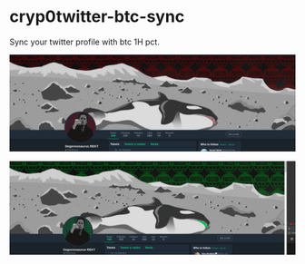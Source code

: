 # cryp0twitter-btc-sync
Sync your twitter profile with btc 1H pct.

![](docs/images/BearishTwitterProfile.png)

![](docs/images/BullishTwitterProfile.png)
